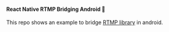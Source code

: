 #### React Native RTMP Bridging Android 🤖
This repo shows an example to bridge [RTMP library](https://github.com/pedroSG94/rtmp-rtsp-stream-client-java) in android. 

